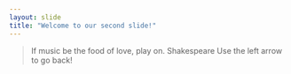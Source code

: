 ```yaml
---
layout: slide
title: "Welcome to our second slide!"
---
```

> If music be the food of love, play on.
> Shakespeare
Use the left arrow to go back!
